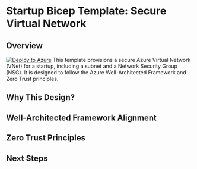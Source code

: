 # Startup Bicep Template: Secure Virtual Network

## Overview
[![Deploy to Azure](https://aka.ms/deploytoazurebutton)](https://portal.azure.com/#create/Microsoft.Template/uri/https://raw.githubusercontent.com/MirRaonaq/startup-bicep-templates/master/main.bicep)
This template provisions a secure Azure Virtual Network (VNet) for a startup, including a subnet and a Network Security Group (NSG). It is designed to follow the Azure Well-Architected Framework and Zero Trust principles.

## Why This Design?

## Well-Architected Framework Alignment

## Zero Trust Principles

## Next Steps
